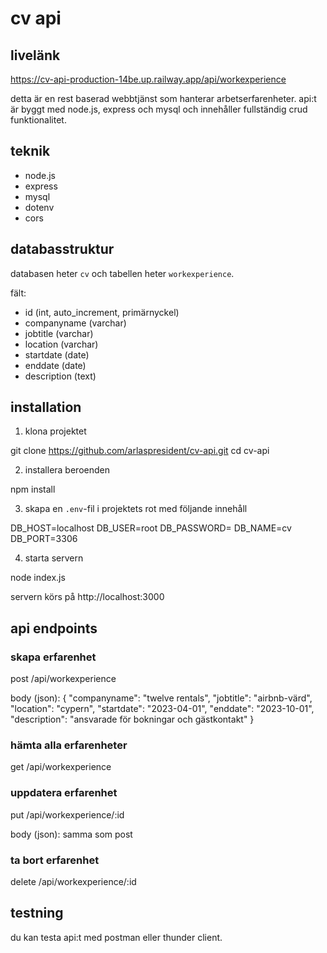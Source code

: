 # cv api

## livelänk
https://cv-api-production-14be.up.railway.app/api/workexperience

detta är en rest baserad webbtjänst som hanterar arbetserfarenheter. api:t är byggt med node.js, express och mysql och innehåller fullständig crud funktionalitet.

## teknik

- node.js
- express
- mysql
- dotenv
- cors

## databasstruktur

databasen heter `cv` och tabellen heter `workexperience`.

fält:
- id (int, auto_increment, primärnyckel)
- companyname (varchar)
- jobtitle (varchar)
- location (varchar)
- startdate (date)
- enddate (date)
- description (text)

## installation

1. klona projektet

git clone https://github.com/arlaspresident/cv-api.git cd cv-api

2. installera beroenden

npm install

3. skapa en `.env`-fil i projektets rot med följande innehåll

DB_HOST=localhost DB_USER=root DB_PASSWORD= DB_NAME=cv DB_PORT=3306

4. starta servern

node index.js

servern körs på http://localhost:3000

## api endpoints

### skapa erfarenhet
post /api/workexperience

body (json):
{ "companyname": "twelve rentals", "jobtitle": "airbnb-värd", "location": "cypern", "startdate": "2023-04-01", "enddate": "2023-10-01", "description": "ansvarade för bokningar och gästkontakt" }

### hämta alla erfarenheter

get /api/workexperience

### uppdatera erfarenhet

put /api/workexperience/:id

body (json): samma som post

### ta bort erfarenhet

delete /api/workexperience/:id

## testning

du kan testa api:t med postman eller thunder client.
